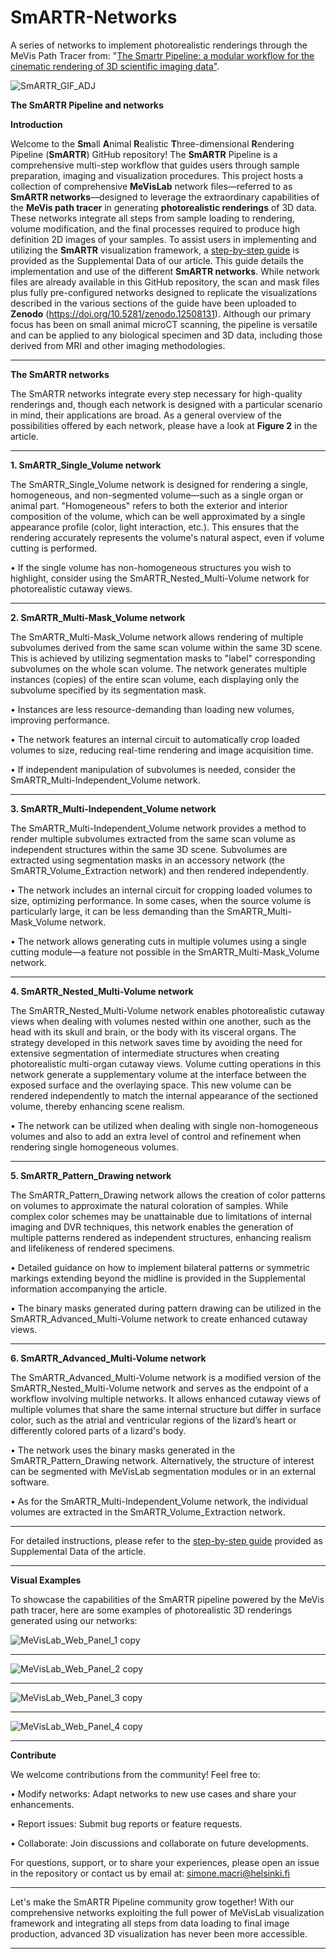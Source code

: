 # SmARTR-Networks
A series of networks to implement photorealistic renderings through the MeVis Path Tracer from: "[The Smartr Pipeline: a modular workflow for the cinematic rendering of 3D scientific imaging data"](https://www.cell.com/iscience/fulltext/S2589-0042(24)02702-0). 

![SmARTR_GIF_ADJ](https://github.com/user-attachments/assets/4f82c9cc-06e3-4640-98c7-0b78a137b818)

**The SmARTR Pipeline and networks**

**Introduction**

Welcome to the **Sm**all **A**nimal **R**ealistic **T**hree-dimensional **R**endering Pipeline (**SmARTR**) GitHub repository! The **SmARTR** Pipeline is a comprehensive multi-step workflow that guides users through sample preparation, imaging and visualization procedures. This project hosts a collection of comprehensive **MeVisLab** network files—referred to as **SmARTR networks**—designed to leverage the extraordinary capabilities of the **MeVis path tracer** in generating **photorealistic renderings** of 3D data. These networks integrate all steps from sample loading to rendering, volume modification, and the final processes required to produce high definition 2D images of your samples.
To assist users in implementing and utilizing the **SmARTR** visualization framework, a [step-by-step guide](https://www.biorxiv.org/content/biorxiv/early/2024/07/05/2024.07.03.601651/DC1/embed/media-1.pdf?download=true) is provided as the Supplemental Data of our article. This guide details the implementation and use of the different **SmARTR networks**. While network files are already available in this GitHub repository, the scan and mask files plus fully pre-configured networks designed to replicate the visualizations described in the various sections of the guide have been uploaded to **Zenodo**  (https://doi.org/10.5281/zenodo.12508131).
Although our primary focus has been on small animal microCT scanning, the pipeline is versatile and can be applied to any biological specimen and 3D data, including those derived from MRI and other imaging methodologies. 
________________________________________
**The SmARTR networks**

The SmARTR networks integrate every step necessary for high-quality renderings and, though each network is designed with a particular scenario in mind, their applications are broad. As a general overview of the possibilities offered by each network, please have a look at **Figure 2** in the article.
***


**1. SmARTR_Single_Volume network**

The SmARTR_Single_Volume network is designed for rendering a single, homogeneous, and non-segmented volume—such as a single organ or animal part. "Homogeneous" refers to both the exterior and interior composition of the volume, which can be well approximated by a single appearance profile (color, light interaction, etc.). This ensures that the rendering accurately represents the volume's natural aspect, even if volume cutting is performed.

•	If the single volume has non-homogeneous structures you wish to highlight, consider using the SmARTR_Nested_Multi-Volume network for photorealistic cutaway views.
________________________________________

**2. SmARTR_Multi-Mask_Volume network**


The SmARTR_Multi-Mask_Volume network allows rendering of multiple subvolumes derived from the same scan volume within the same 3D scene. This is achieved by utilizing segmentation masks to "label" corresponding subvolumes on the whole scan volume. The network generates multiple instances (copies) of the entire scan volume, each displaying only the subvolume specified by its segmentation mask.

•	Instances are less resource-demanding than loading new volumes, improving performance.

•	The network features an internal circuit to automatically crop loaded volumes to size, reducing real-time rendering and image acquisition time.

•	If independent manipulation of subvolumes is needed, consider the SmARTR_Multi-Independent_Volume network.
________________________________________
**3. SmARTR_Multi-Independent_Volume network**

The SmARTR_Multi-Independent_Volume network provides a method to render multiple subvolumes extracted from the same scan volume as independent structures within the same 3D scene. Subvolumes are extracted using segmentation masks in an accessory network (the SmARTR_Volume_Extraction network) and then rendered independently.

•	The network includes an internal circuit for cropping loaded volumes to size, optimizing performance. In some cases, when the source volume is particularly large, it can be less demanding than the SmARTR_Multi-Mask_Volume network.

•	The network allows generating cuts in multiple volumes using a single cutting module—a feature not possible in the SmARTR_Multi-Mask_Volume network.
________________________________________
**4. SmARTR_Nested_Multi-Volume network**

The SmARTR_Nested_Multi-Volume network enables photorealistic cutaway views when dealing with volumes nested within one another, such as the head with its skull and brain, or the body with its visceral organs. The strategy developed in this network saves time by avoiding the need for extensive segmentation of intermediate structures when creating photorealistic multi-organ cutaway views. Volume cutting operations in this network generate a supplementary volume at the interface between the exposed surface and the overlaying space. This new volume can be rendered independently to match the internal appearance of the sectioned volume, thereby enhancing scene realism.

•	The network can be utilized when dealing with single non-homogeneous volumes and also to add an extra level of control and refinement when rendering single homogeneous volumes.
________________________________________
**5. SmARTR_Pattern_Drawing network**

The SmARTR_Pattern_Drawing network allows the creation of color patterns on volumes to approximate the natural coloration of samples. While complex color schemes may be unattainable due to limitations of internal imaging and DVR techniques, this network enables the generation of multiple patterns rendered as independent structures, enhancing realism and lifelikeness of rendered specimens.

•	Detailed guidance on how to implement bilateral patterns or symmetric markings extending beyond the midline is provided in the Supplemental information accompanying the article.

•	The binary masks generated during pattern drawing can be utilized in the SmARTR_Advanced_Multi-Volume network to create enhanced cutaway views.
________________________________________
**6. SmARTR_Advanced_Multi-Volume network**

The SmARTR_Advanced_Multi-Volume network is a modified version of the SmARTR_Nested_Multi-Volume network and serves as the endpoint of a workflow involving multiple networks. It allows enhanced cutaway views of multiple volumes that share the same internal structure but differ in surface color, such as the atrial and ventricular regions of the lizard’s heart or differently colored parts of a lizard's body.

•	The network uses the binary masks generated in the SmARTR_Pattern_Drawing network. Alternatively, the structure of interest can be segmented with MeVisLab segmentation modules or in an external software.

•	As for the SmARTR_Multi-Independent_Volume network, the individual volumes are extracted in the SmARTR_Volume_Extraction network.

________________________________________
For detailed instructions, please refer to the [step-by-step guide](https://www.biorxiv.org/content/biorxiv/early/2024/07/05/2024.07.03.601651/DC1/embed/media-1.pdf?download=true) provided as Supplemental Data of the article.
________________________________________
**Visual Examples**

To showcase the capabilities of the SmARTR pipeline powered by the MeVis path tracer, here are some examples of photorealistic 3D renderings generated using our networks:


![MeVisLab_Web_Panel_1 copy](https://github.com/user-attachments/assets/95739f70-39ff-4787-9bca-eac37b5f1c85)

***
![MeVisLab_Web_Panel_2 copy](https://github.com/user-attachments/assets/330a9800-d633-45dc-89f3-8ba5d389986b)

***
![MeVisLab_Web_Panel_3 copy](https://github.com/user-attachments/assets/028076e9-a54a-4e79-ac12-56f0fe44e694)

***
![MeVisLab_Web_Panel_4 copy](https://github.com/user-attachments/assets/ed48cebd-8265-4c9b-8e00-a13102015dbe)

___________________________
**Contribute**

We welcome contributions from the community! Feel free to:

•	Modify networks: Adapt networks to new use cases and share your enhancements.

•	Report issues: Submit bug reports or feature requests.

•	Collaborate: Join discussions and collaborate on future developments.

For questions, support, or to share your experiences, please open an issue in the repository or contact us by email at: simone.macri@helsinki.fi

***


Let's make the SmARTR Pipeline community grow together! With our comprehensive networks exploiting the full power of MeVisLab visualization framework and integrating all steps from data loading to final image production, advanced 3D visualization has never been more accessible.

***

